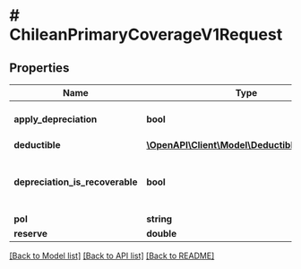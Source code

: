 # # ChileanPrimaryCoverageV1Request

## Properties

Name | Type | Description | Notes
------------ | ------------- | ------------- | -------------
**apply_depreciation** | **bool** | Does coverage apply depreciation |
**deductible** | [**\OpenAPI\Client\Model\DeductibleV1Request**](DeductibleV1Request.md) |  | [optional]
**depreciation_is_recoverable** | **bool** | Is depreciation recoverable?   Must be null if ApplyDepreciation is false. | [optional]
**pol** | **string** | The POL | [optional]
**reserve** | **double** | The reserve | [optional]

[[Back to Model list]](../../README.md#models) [[Back to API list]](../../README.md#endpoints) [[Back to README]](../../README.md)
